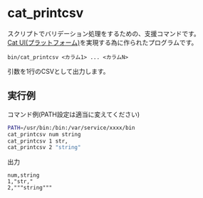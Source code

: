 # cat\_printcsv

スクリプトでバリデーション処理をするための、支援コマンドです。  
[Cat UI(プラットフォーム)](cat_ui.md)を実現する為に作られたプログラムです。

```
bin/cat_printcsv <カラム1> ... <カラムN>
```

引数を1行のCSVとして出力します。

## 実行例

コマンド例(PATH設定は適当に変えてください)

```sh
PATH=/usr/bin:/bin:/var/service/xxxx/bin
cat_printcsv num string
cat_printcsv 1 str,
cat_printcsv 2 "string"
```

出力

```
num,string
1,"str,"
2,"""string"""
```
